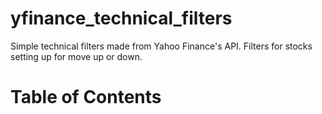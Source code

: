 # yfinance_technical_filters
Simple technical filters made from Yahoo Finance's API. Filters for stocks setting up for move up or down.

# Table of Contents
